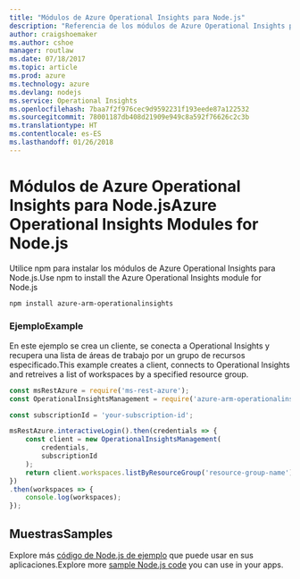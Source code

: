 ```yaml
---
title: "Módulos de Azure Operational Insights para Node.js"
description: "Referencia de los módulos de Azure Operational Insights para Node.js"
author: craigshoemaker
ms.author: cshoe
manager: routlaw
ms.date: 07/18/2017
ms.topic: article
ms.prod: azure
ms.technology: azure
ms.devlang: nodejs
ms.service: Operational Insights
ms.openlocfilehash: 7baa7f2f976cec9d9592231f193eede87a122532
ms.sourcegitcommit: 78001187db408d21909e949c8a592f76626c2c3b
ms.translationtype: HT
ms.contentlocale: es-ES
ms.lasthandoff: 01/26/2018
---
```

# <a name="azure-operational-insights-modules-for-nodejs"></a><span data-ttu-id="f9f64-103">Módulos de Azure Operational Insights para Node.js</span><span class="sxs-lookup"><span data-stu-id="f9f64-103">Azure Operational Insights Modules for Node.js</span></span>

<span data-ttu-id="f9f64-104">Utilice npm para instalar los módulos de Azure Operational Insights para Node.js.</span><span class="sxs-lookup"><span data-stu-id="f9f64-104">Use npm to install the Azure Operational Insights module for Node.js</span></span>

```bash
npm install azure-arm-operationalinsights
```

### <a name="example"></a><span data-ttu-id="f9f64-105">Ejemplo</span><span class="sxs-lookup"><span data-stu-id="f9f64-105">Example</span></span> 

<span data-ttu-id="f9f64-106">En este ejemplo se crea un cliente, se conecta a Operational Insights y recupera una lista de áreas de trabajo por un grupo de recursos especificado.</span><span class="sxs-lookup"><span data-stu-id="f9f64-106">This example creates a client, connects to Operational Insights and retreives a list of workspaces by a specified resource group.</span></span>

```javascript
const msRestAzure = require('ms-rest-azure');
const OperationalInsightsManagement = require('azure-arm-operationalinsights');

const subscriptionId = 'your-subscription-id';

msRestAzure.interactiveLogin().then(credentials => {
    const client = new OperationalInsightsManagement(
        credentials,
        subscriptionId
    );
    return client.workspaces.listByResourceGroup('resource-group-name');
})
.then(workspaces => {
    console.log(workspaces);
});
``` 

## <a name="samples"></a><span data-ttu-id="f9f64-107">Muestras</span><span class="sxs-lookup"><span data-stu-id="f9f64-107">Samples</span></span>

<span data-ttu-id="f9f64-108">Explore más [código de Node.js de ejemplo](https://azure.microsoft.com/resources/samples/?platform=nodejs) que puede usar en sus aplicaciones.</span><span class="sxs-lookup"><span data-stu-id="f9f64-108">Explore more [sample Node.js code](https://azure.microsoft.com/resources/samples/?platform=nodejs) you can use in your apps.</span></span>
